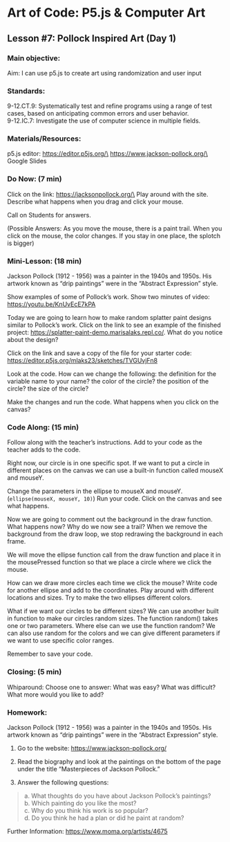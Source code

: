 # Art of Code: P5.js & Computer Art
## Lesson #7: Pollock Inspired Art (Day 1)

### Main objective:

Aim: I can use p5.js to create art using randomization and user input


### Standards:

9-12.CT.9: Systematically test and refine programs using a range of test cases, based on anticipating common errors and user behavior.\
9-12.IC.7: Investigate the use of computer science in multiple fields.


### Materials/Resources:

p5.js editor: https://editor.p5js.org/\
https://www.jackson-pollock.org/\
Google Slides


### Do Now: (7 min)

Click on the link: https://jacksonpollock.org/\
Play around with the site. Describe what happens when you drag and click your mouse.

Call on Students for answers.

(Possible Answers: As you move the mouse, there is a paint trail. When you click on the mouse, the color changes. If you stay in one place, the splotch is bigger)


### Mini-Lesson: (18 min)

Jackson Pollock (1912 - 1956) was a painter in the 1940s and 1950s. His artwork known as “drip paintings”  were in the  “Abstract Expression” style.

Show examples of some of Pollock’s work. Show two minutes of video: https://youtu.be/KnUvEcE7kPA

Today we are going to learn how to make random splatter paint designs similar to Pollock’s work. Click on the link to see an example of the finished project: https://splatter-paint-demo.marisalaks.repl.co/. What do you notice about the design?

Click on the link and save a copy of the file for your starter code: https://editor.p5js.org/mlaks23/sketches/TVGUvjFn8

Look at the code. How can we change the following:
the definition for the variable name to your name?
the color of the circle?
the position of the circle?
the size of the circle?

Make the changes and run the code. What happens when you click on the canvas?


### Code Along: (15 min)

Follow along with the teacher’s instructions. Add to your code as the teacher adds to the code.

Right now, our circle is in one specific spot. If we want to put a circle in different places on the canvas we can use a built-in function called mouseX and mouseY.

Change the parameters in the ellipse to mouseX and mouseY. (`ellipse(mouseX, mouseY, 10)`) Run your code. Click on the canvas and see what happens.

Now we are going to comment out the background in the draw function. What happens now? Why do we now see a trail? When we remove the background from the draw loop, we stop redrawing the background in each frame.

We will move the ellipse function call from the draw function and place it in the mousePressed function so that we place a circle where we click the mouse.

How can we draw more circles each time we click the mouse? Write code for another ellipse and add to the coordinates. Play around with different locations and sizes. Try to make the two ellipses different colors.

What if we want our circles to be different sizes? We can use another built in function to make our circles random sizes. The function random() takes one or two parameters. Where else can we use the function random? We can also use random for the colors and we can give different parameters if we want to use specific color ranges.

Remember to save your code.


### Closing: (5 min)

Whiparound: Choose one to answer: What was easy? What was difficult? What more would you like to add?


### Homework:

Jackson Pollock (1912 - 1956) was a painter in the 1940s and 1950s. His artwork known as “drip paintings”  were in the  “Abstract Expression” style.

1. Go to the website: https://www.jackson-pollock.org/

2. Read the biography and look at the paintings on the bottom of the page under the title “Masterpieces of Jackson Pollock.”

3. Answer the following questions:
  > a. What thoughts do you have about Jackson Pollock’s paintings?\
    b. Which painting do you like the most?\
    c. Why do you think his work is so popular?\
    d. Do you think he had a plan or did he paint at random?

Further Information:  https://www.moma.org/artists/4675
